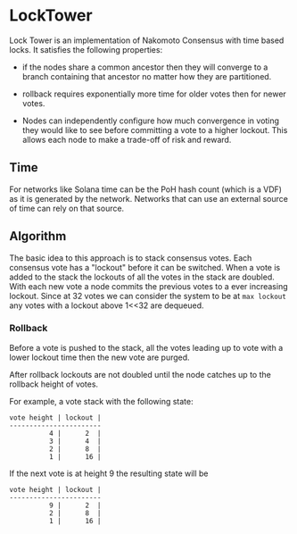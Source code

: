 # LockTower

Lock Tower is an implementation of Nakomoto Consensus with time based locks. It satisfies the following properties:

* if the nodes share a common ancestor then they will converge to a branch containing that ancestor no matter how they are partitioned.

* rollback requires exponentially more time for older votes then for newer votes.

* Nodes can independently configure how much convergence in voting they would like to see before committing a vote to a higher lockout.  This allows each node to make a trade-off of risk and reward.

## Time

For networks like Solana time can be the PoH hash count (which is a VDF) as it is generated by the network.  Networks that can use an external source of time can rely on that source. 

## Algorithm

The basic idea to this approach is to stack consensus votes.  Each consensus vote has a "lockout" before it can be switched.  When a vote is added to the stack the lockouts of all the votes in the stack are doubled.  With each new vote a node commits the previous votes to a ever increasing lockout.  Since at 32 votes we can consider the system to be at `max lockout` any votes with a lockout above 1<<32 are dequeued.


### Rollback

Before a vote is pushed to the stack, all the votes leading up to vote with a lower lockout time then the new vote are purged.

After rollback lockouts are not doubled until the node catches up to the rollback height of votes.

For example, a vote stack with the following state:
```
vote height | lockout |
-----------------------
          4 |      2  |
          3 |      4  | 
          2 |      8  | 
          1 |      16 |
```
If the next vote is at height 9 the resulting state will be
```
vote height | lockout |
-----------------------
          9 |      2  |
          2 |      8  | 
          1 |      16 |
``` 
